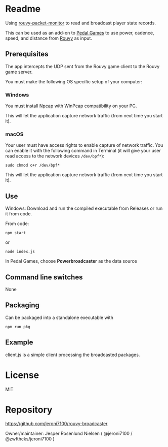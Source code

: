 # Readme

Using [rouvy-packet-monitor](https://github.com/jeroni7100/rouvy-packet-monitor) to read and broadcast player state records.

This can be used as an add-on to [Pedal Games](https://pedalgames.online) to use power, cadence, speed, and distance from [Rouvy](https://rouvy.com) as input.

## Prerequisites

The app intercepts the UDP sent from the Rouvy game client to the Rouvy game server.

You must make the following OS specific setup of your computer:

### Windows

You must install [Npcap](https://nmap.org/npcap/) with WinPcap compatibility on your PC.

This will let the application capture network traffic (from next time you start it).

### macOS

Your user must have access rights to enable capture of network traffic. You can enable it with the following command in Terminal (it will give your user read access to the network devices `/dev/bpf*`):

``
sudo chmod o+r /dev/bpf*
`` 

This will let the application capture network traffic (from next time you start it).

## Use

Windows: Download and run the compiled executable from Releases or run it from code.

From code:

```
npm start
```

or 

```
node index.js
```

In Pedal Games, choose **Powerbroadcaster** as the data source


## Command line switches

None

## Packaging

Can be packaged into a standalone executable with

```
npm run pkg
```


## Example

client.js is a simple client processing the broadcasted packages.




# License

MIT

# Repository

https://github.com/jeroni7100/rouvy-broadcaster

Owner/maintainer: Jesper Rosenlund Nielsen ( @jeroni7100 / @zwfthcks/jeroni7100 )
